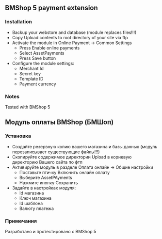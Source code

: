 ## BMShop 5 payment extension

### Installation

* Backup your webstore and database (module replaces files!!!)
* Copy Upload contents to root directory of your site via ftp
* Activate the module in Online Payment -> Common Settings
  * Press Enable online payments
  * Select AssetPayments
  * Press Save button
* Configure the module settings:
  * Merchant Id
  * Secret key
  * Template ID 
  * Payment currency

### Notes
Tested with BMShop 5
  
## Модуль оплаты BMShop (БМШоп)

### Установка
* Создайте резервную копию вашего магазина и базы данных (модуль перезаписывает существующие файлы!!!)
* Скопируйте содержимое директории Upload в корневую директорию Вашего сайта по фтп
* Активируйте модуль в разделе Оплата онлайн -> Общие настройки
  * Поставьте птичку Включить онлайн оплату
  * Выберите AssetPAyments
  * Нажмите кнопку Сохранить
* Задайте в настройках модуля:
  * Id магазина
  * Ключ магазина
  * Id шаблона
  * Валюту платежа

### Примечания
Разработано и протестировано c BMShop 5
